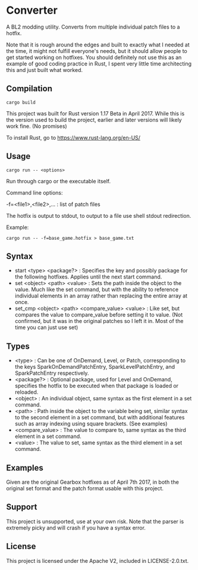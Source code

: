 # Converter

A BL2 modding utility. Converts from multiple individual patch files to a hotfix.

Note that it is rough around the edges and built to exactly what I needed at the time, it might not fulfill everyone's needs, but it should allow people to get started working on hotfixes. You should definitely not use this as an example of good coding practice in Rust, I spent very little time architecting this and just built what worked.

## Compilation

    cargo build

This project was built for Rust version 1.17 Beta in April 2017. While this is the version used to build the project, earlier and later versions will likely work fine. (No promises)

To install Rust, go to https://www.rust-lang.org/en-US/

## Usage

    cargo run -- <options>

Run through cargo or the executable itself.

Command line options:

-f=\<file1\>,\<file2\>,... : list of patch files

The hotfix is output to stdout, to output to a file use shell stdout redirection.

Example:

    cargo run -- -f=base_game.hotfix > base_game.txt

## Syntax

- start \<type\> \<package?\> : Specifies the key and possibly package for the following hotfixes. Applies until the next start command.
- set \<object\> \<path\> \<value\> : Sets the path inside the object to the value. Much like the set command, but with the ability to reference individual elements in an array rather than replacing the entire array at once.
- set_cmp \<object\> \<path\> \<compare_value\> \<value\> : Like set, but compares the value to compare_value before setting it to value. (Not confirmed, but it was in the original patches so I left it in. Most of the time you can just use set)

## Types

- \<type\> : Can be one of OnDemand, Level, or Patch, corresponding to the keys SparkOnDemandPatchEntry, SparkLevelPatchEntry, and SparkPatchEntry respectively.
- \<package?\> : Optional package, used for Level and OnDemand, specifies the hotfix to be executed when that package is loaded or reloaded.
- \<object\> : An individual object, same syntax as the first element in a set command.
- \<path\> : Path inside the object to the variable being set, similar syntax to the second element in a set command, but with additional features such as array indexing using square brackets. (See examples)
- \<compare_value\> : The value to compare to, same syntax as the third element in a set command.
- \<value\> : The value to set, same syntax as the third element in a set command.

## Examples

Given are the original Gearbox hotfixes as of April 7th 2017, in both the original set format and the patch format usable with this project.

## Support

This project is unsupported, use at your own risk. Note that the parser is extremely picky and will crash if you have a syntax error.

## License

This project is licensed under the Apache V2, included in LICENSE-2.0.txt.
